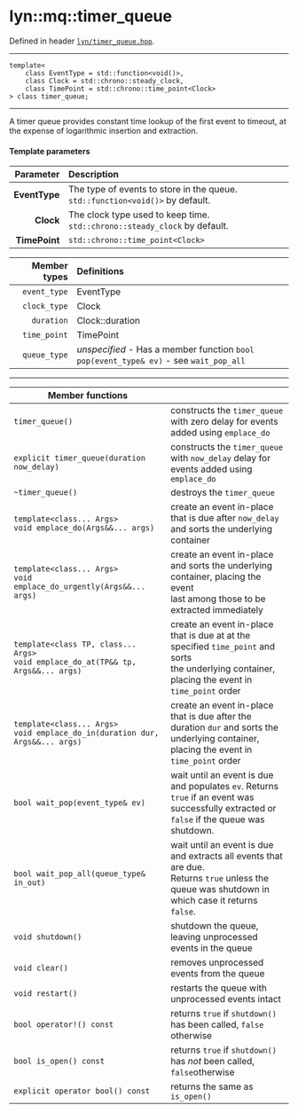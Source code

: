 # lyn::mq::timer\_queue

Defined in header [`lyn/timer_queue.hpp`](../include/lyn/timer_queue.hpp).

---
```
template<
    class EventType = std::function<void()>,
    class Clock = std::chrono::steady_clock,
    class TimePoint = std::chrono::time_point<Clock>
> class timer_queue;
```

---
A timer queue provides constant time lookup of the first event to timeout, at the expense of logarithmic insertion and extraction.

#### Template parameters

|Parameter|Description|
|-:|:-|
| **EventType** | The type of events to store in the queue. `std::function<void()>` by default. |
|     **Clock** | The clock type used to keep time. `std::chrono::steady_clock` by default.     |
| **TimePoint** | `std::chrono::time_point<Clock>`                                              |

|Member types| Definitions |
|-:|:-|
| `event_type` | EventType                         |
| `clock_type` | Clock                             |
| `duration`   | Clock::duration                   |
| `time_point` | TimePoint                         |
| `queue_type` | _unspecified_ - Has a member function `bool pop(event_type& ev)` - see `wait_pop_all` |

---

|Member functions | |
|-|-|
|`timer_queue()` | constructs the `timer_queue` with zero delay for events added using `emplace_do` |
|`explicit timer_queue(duration now_delay)` | constructs the `timer_queue` with `now_delay` delay for events added using<br>`emplace_do` |
|`~timer_queue()` | destroys the `timer_queue` |
|`template<class... Args>`<br>`void emplace_do(Args&&... args)`| create an event in-place that is due after `now_delay` and sorts the underlying<br>container |
|`template<class... Args>`<br>`void emplace_do_urgently(Args&&... args)`| create an event in-place and sorts the underlying container, placing the event<br>last among those to be extracted immediately |
|`template<class TP, class... Args>`<br>`void emplace_do_at(TP&& tp, Args&&... args)` | create an event in-place that is due at at the specified `time_point` and sorts<br>the underlying container, placing the event in `time_point` order |
|`template<class... Args>`<br>`void emplace_do_in(duration dur, Args&&... args)` | create an event in-place that is due after the duration `dur` and sorts the<br>underlying container, placing the event in `time_point` order |
|`bool wait_pop(event_type& ev)` | wait until an event is due and populates `ev`. Returns `true` if an event was<br>successfully extracted or `false` if the queue was shutdown. |
|`bool wait_pop_all(queue_type& in_out)` | wait until an event is due and extracts all events that are due.<br>Returns `true` unless the queue was shutdown in which case it returns `false`.|
| `void shutdown()` | shutdown the queue, leaving unprocessed events in the queue |
| `void clear()` | removes unprocessed events from the queue |
| `void restart()` | restarts the queue with unprocessed events intact |
| `bool operator!() const` | returns `true` if `shutdown()` has been called, `false` otherwise |
| `bool is_open() const` | returns `true` if `shutdown()` has _not_ been called, `false`otherwise |
| `explicit operator bool() const` | returns the same as `is_open()` |

